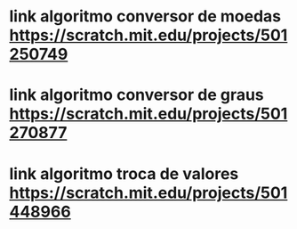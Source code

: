 # link algoritmo conversor de moedas  https://scratch.mit.edu/projects/501250749
# link algoritmo conversor de graus  https://scratch.mit.edu/projects/501270877
# link algoritmo troca de valores https://scratch.mit.edu/projects/501448966
